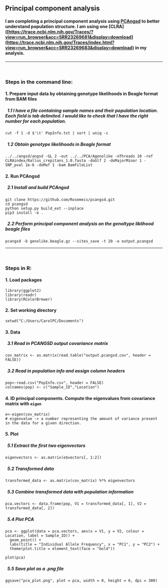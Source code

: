 &nbsp;
## Principal component analysis
#### I am completing a principal component analysis using [PCAngsd](http://www.popgen.dk/software/index.php/PCAngsd) to better understand population structure. I am using one [CLRA]([https://trace.ncbi.nlm.nih.gov/Traces/?view=run_browser&acc=SRR23269681&display=download](https://trace.ncbi.nlm.nih.gov/Traces/index.html?view=run_browser&acc=SRR23269683&display=download) in my analysis.
---
&nbsp;

### Steps in the command line: 
#### 1. Prepare input data by obtaining genotype likelihoods in Beagle format from BAM files
##### &nbsp; 1.1 I have a file containing sample names and their population location. Each field is tab delimited. I would like to check that I have the right number for each population.
```
cut -f 1 -d $'\t' PopInfo.txt | sort | uniq -c
```
##### &nbsp; 1.2 Obtain genotype likelihoods in Beagle format
```
../../angsd/angsd -GL 2 -out ../../PCA/Agenolike -nThreads 10 -ref CLRAindex/Rallus_crepitans_1.0.fasta -doGlf 2 -doMajorMinor 1 -SNP_pval 1e-6 -doMaf 1 -bam BamFileList
```

#### 2. Run PCAngsd
##### &nbsp; 2.1 Install and build PCAngsd
```
git clone https://github.com/Rosemeis/pcangsd.git
cd pcangsd
python setup.py build_ext --inplace
pip3 install -e .
```
##### &nbsp; 2.2 Perform principal component analysis on the genoltype liklihood beagle files
```
pcangsd -b genolike.beagle.gz --sites_save -t 20 -o output.pcangsd
```
---
&nbsp;

### Steps in R:
#### 1. Load packages
```{r}
library(ggplot2)
library(readr)
library(RColorBrewer)
```

#### 2. Set working directory
```{r}
setwd("C:/Users/CarolPC/Documents")
```

#### 3. Data
##### &nbsp; 3.1 Read in PCANGSD output covariance matrix
```{r}
cov_matrix <- as.matrix(read.table("output.pcangsd.cov", header = FALSE))
```
##### &nbsp; 3.2 Read in population info and assign column headers
```{r}
pop<-read.csv("PopInfo.csv", header = FALSE)
colnames(pop) <- c("Sample_ID","Location")
```
#### 4. ID principal components. Compute the eigenvalues from covariance matrix with `eigen`
```{r}
e<-eigen(cov_matrix)
# eigenvalue -> a number representing the amount of variance present in the data for a given direction.
```

#### 5. Plot
##### &nbsp; 5.1 Extract the first two eigenvectors
```{r}
eigenvectors <- as.matrix(e$vectors[, 1:2]) 
```

##### &nbsp; 5.2 Transformed data
```{r}
transformed_data <- as.matrix(cov_matrix) %*% eigenvectors
```

##### &nbsp; 5.3 Combine transformed data with population information
```{r}
pca.vectors <- data.frame(pop, V1 = transformed_data[, 1], V2 = transformed_data[, 2])
```
##### &nbsp; 5.4 Plot PCA
```{r}
pca <- ggplot(data = pca.vectors, aes(x = V1, y = V2, colour = Location, label = Sample_ID)) + 
  geom_point() + 
  labs(title = "Individual Allele Frequency", x = "PC1", y = "PC2") + 
  theme(plot.title = element_text(face = "bold"))

plot(pca)
```
##### &nbsp; 5.5 Save plot as a .png file
```{r}
ggsave("pca_plot.png", plot = pca, width = 8, height = 6, dpi = 300)
```
